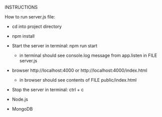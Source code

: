 INSTRUCTIONS

How to run server.js file:
- cd into project directory
- npm install
- Start the server in terminal: npm run start
    - in terminal should see console.log message from app.listen in FILE server.js
- browser http://localhost:4000 or http://localhost:4000/index.html
    - in browser should see contents of FILE public/index.html
- Stop the server in terminal: ctrl + c






- Node.js


- MongoDB